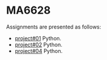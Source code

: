 
# MA6628

Assignments are presented as follows:

- [project#01](https://github.com/pinhuang0317/MA6628-Assignment/blob/master/Project%2301.ipynb) Python. 
- [project#02](project#02.ipynb) Python. 
- [project#04](project#04.ipynb) Python. 

